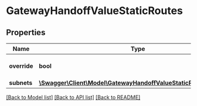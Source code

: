# GatewayHandoffValueStaticRoutes

## Properties
Name | Type | Description | Notes
------------ | ------------- | ------------- | -------------
**override** | **bool** |  | [optional] [default to false]
**subnets** | [**\Swagger\Client\Model\GatewayHandoffValueStaticRoutesSubnets[]**](GatewayHandoffValueStaticRoutesSubnets.md) |  | [optional] 

[[Back to Model list]](../README.md#documentation-for-models) [[Back to API list]](../README.md#documentation-for-api-endpoints) [[Back to README]](../README.md)


